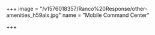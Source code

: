 +++
image = "/v1576018357/Ranco%20Response/other-amenities_h59alx.jpg"
name = "Mobile Command Center"

+++